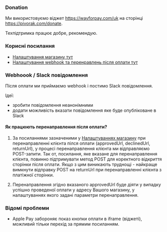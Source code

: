 ### Donation

Ми використовуємо віджет https://wayforpay.com/uk на сторінці https://pivorak.com/donate.

Техпідтримка працює добре, рекомендую.

### Корисні посилання

- [Налаштування магазину тут](https://m.wayforpay.com/uk/mportal/payed-block-configure/notice-update?id=50029)
- [Налаштування webhook та перенравлень після оплати тут](https://m.wayforpay.com/uk/mportal/payed-block-configure/notice-update?id=50029)

### Webhoook / Slack повідомлення

Після оплати ми приймаємо webhook і постимо Slack повідомлення.

Ідеї:
- зробити повідомлення неанонімними
- додати можливість вказати повідомлення яке буде опубліковане в Slack

#### Як працюють перенаправлення після оплати?

1. За посиланнями зазначеними у [Налаштуваннях магазину](https://m.wayforpay.com/uk/mportal/payed-block-configure/notice-update?id=50029) при перенаправленні клієнта пілся оплати (approvedUrl, declinedUrl, returnUrl), у процесі перенаправлення клієнта ми відправляємо POST-запити. Так от, посилання, яке вказане для перенаправлення клієнта, повинно підтримувати метод POST для коректного відкриття сторінки після оплати. Якщо з цим виникають труднощі - найкраще вимкнути вiдправку POST на returnUrl при перенаправленні клієнта з платіжної сторінки.

2. Перенаправлення згідно вказаного approvedUrl буде діяти у випадку успішно проведеної оплати у адресу Вашого магазину, у налаштуваннях якого задані параметри перенаправлення.

### Відомі проблеми

- Apple Pay забороняє показ кнопки оплати в iframe (віджеті), можливий тільки перехід за прямим посиланням.

